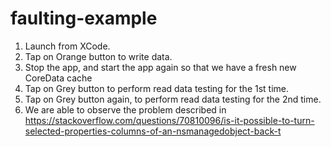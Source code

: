 # faulting-example

1. Launch from XCode.
2. Tap on Orange button to write data.
3. Stop the app, and start the app again so that we have a fresh new CoreData cache
4. Tap on Grey button to perform read data testing for the 1st time.
5. Tap on Grey button again, to perform read data testing for the 2nd time. 
6. We are able to observe the problem described in https://stackoverflow.com/questions/70810096/is-it-possible-to-turn-selected-properties-columns-of-an-nsmanagedobject-back-t
